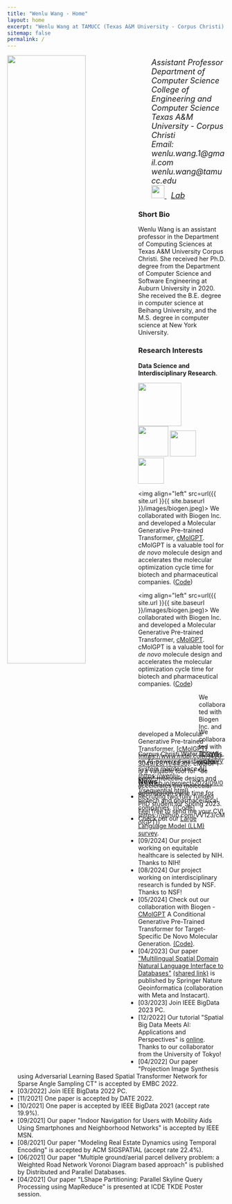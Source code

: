 ```yaml
---
title: "Wenlu Wang - Home"
layout: home
excerpt: "Wenlu Wang at TAMUCC (Texas A&M University - Corpus Christi)."
sitemap: false
permalink: /
---
```

<div class="col-sm-4 clearfix">
  <img src="{{ site.url }}{{ site.baseurl }}/images/wenlu1.jpg" class="img-responsive" width="60%" style="float: left" />
</div>
<div class="col-sm-8 clearfix" style="margin-top:20px; font-size:18px;">
<ul style="overflow: hidden">
<i>Assistant Professor<br>
Department of Computer Science<br>
College of Engineering and Computer Science<br>
Texas A&M University - Corpus Christi<br>
Email: wenlu.wang.1@gmail.com  wenlu.wang@tamucc.edu<br>
<a href="https://scholar.google.com/citations?user=YPVtn-UAAAAJ&hl=en">
        <img src="{{ site.url }}{{ site.baseurl }}/images/gscholar.png" style="width: 30px; box-shadow: none">
</a>&nbsp;
<a href="https://wenlu-w.github.io/ailab/">Lab</a>&nbsp;
</i>
<br>
</ul>
</div>


### Short Bio
Wenlu Wang is an assistant professor in the Department of Computing Sciences at Texas A&M University Corpus Christi. She received her Ph.D. degree from the Department of Computer Science and Software Engineering at Auburn University in 2020. She received the B.E. degree in computer science at Beihang University, and the M.S. degree in computer science at New York University.

### Research Interests
<b>Data Science and Interdisciplinary Research</b>.

<left><figure class="fourth">
  <img src="{{ site.url }}{{ site.baseurl }}/images/nsf.jpg" style="width: 100px; box-shadow: none">
  <img src="{{ site.url }}{{ site.baseurl }}/images/nih.png" style="width: 70px; box-shadow: none">
  <img src="{{ site.url }}{{ site.baseurl }}/images/tglo.png" style="width: 60px; box-shadow: none">
  <img src="{{ site.url }}{{ site.baseurl }}/images/aws.png" style="width: 60px; box-shadow: none">
</figure></left>


<img align="left" src=url({{ site.url }}{{ site.baseurl }}/images/biogen.jpeg)>
We collaborated with Biogen Inc. and developed a Molecular Generative Pre-trained Transformer, <ins>[cMolGPT](https://www.mdpi.com/1420-3049/28/11/4430)</ins>. cMolGPT is a valuable tool for *de novo* molecule design and accelerates the molecular optimization cycle time for biotech and pharmaceutical companies. ([Code](https://github.com/VV123/cMolGPT))

<img align="left" src=url({{ site.url }}{{ site.baseurl }}/images/biogen.jpeg)>
We collaborated with Biogen Inc. and developed a Molecular Generative Pre-trained Transformer, <ins>[cMolGPT](https://www.mdpi.com/1420-3049/28/11/4430)</ins>. cMolGPT is a valuable tool for *de novo* molecule design and accelerates the molecular optimization cycle time for biotech and pharmaceutical companies. ([Code](https://github.com/VV123/cMolGPT))


<div style="width: 100%;">
<div style="float: left; margin-right: 50px; margin-bottom:50px; height: 30px; width: 90px; border: 0px solid gray; background-image: url({{ site.url }}{{ site.baseurl }}/images/biogen.jpeg);background-position: center center; background-repeat: no-repeat; background-size: 100% 100%;"> 
</div>
<div style="height: 80px;"> 
We collaborated with Biogen Inc. and developed a Molecular Generative Pre-trained Transformer, <ins>[cMolGPT](https://www.mdpi.com/1420-3049/28/11/4430)</ins>. cMolGPT is a valuable tool for *de novo* molecule design and accelerates the molecular optimization cycle time for biotech and pharmaceutical companies. ([Code](https://github.com/VV123/cMolGPT))
</div>
</div>
<div style="width: 100%;">
<div style="float: left; margin-right: 40px; margin-bottom:10px; height: 40px; width: 100px; border: 0px solid gray; background-image: url({{ site.url }}{{ site.baseurl }}/images/ccw.png);background-position: center center; background-repeat: no-repeat; background-size: 100% 100%;"> 
</div>
<div style="height: 50px;"> 
We collaborated with Corpus Christi Water (CCW) on AI-powered wastewater system maintenance. 
</div>
</div>
<div style="width: 100%;">
<div style="float: left; margin-right: 20px; height: 50px; width: 120px; border: 0px solid gray; background-image: url({{ site.url }}{{ site.baseurl }}/images/sbir.png);background-position: center center; background-repeat: no-repeat; background-size: 100% 100%;"> 
</div>
<div style="height: 40px;"> 
  <ins>[Interdisciplinary AI](https://wenlu-w.github.io/project/2021/09/01/sequential.html)</ins>
</div>
</div>


### News
- Recruting two fully funded PhD student for Spring 2023. Feel free to send me your CV!
- Check out our <ins>[Large Language Model (LLM) survey](https://github.com/VV123/LLM-papers)</ins>.
- [09/2024] Our project working on equitable healthcare is selected by NIH. Thanks to NIH!
- [08/2024] Our project working on interdisciplinary research is funded by NSF. Thanks to NSF!
- [05/2024] Check out our collaboration with Biogen - [CMolGPT](https://www.mdpi.com/1420-3049/28/11/4430) A Conditional Generative Pre-Trained Transformer for Target-Specific De Novo Molecular Generation. [(Code)](https://github.com/VV123/cMolGPT).
- [04/2023] Our paper ["Multilingual Spatial Domain Natural Language Interface to Databases"](https://link.springer.com/article/10.1007/s10707-023-00496-3) [(shared link)](https://rdcu.be/da2Of) is published by Springer Nature Geoinformatica (collaboration with Meta and Instacart).  
- [03/2023] Join IEEE BigData 2023 PC.
- [12/2022] Our tutorial "Spatial Big Data Meets AI: Applications and Perspectives" is [online](). Thanks to our collaborator from the University of Tokyo!
- [04/2022] Our paper "Projection Image Synthesis using Adversarial Learning Based Spatial Transformer Network for Sparse Angle Sampling CT" is accepted by EMBC 2022.
- [03/2022] Join IEEE BigData 2022 PC.
- [11/2021] One paper is accepted by DATE 2022.
- [10/2021] One paper is accepted by IEEE BigData 2021 (accept rate 19.9%).
- [09/2021] Our paper "Indoor Navigation for Users with Mobility Aids Using Smartphones and Neighborhood Networks" is accepted by IEEE MSN.
- [08/2021] Our paper "Modeling Real Estate Dynamics using Temporal Encoding" is accepted by ACM SIGSPATIAL (accept rate 22.4%).
- [06/2021] Our paper "Multiple ground/aerial parcel delivery problem: a Weighted Road Network Voronoi Diagram based approach" is published by Distributed and Parallel Databases.
- [04/2021] Our paper "LShape Partitioning: Parallel Skyline Query Processing using MapReduce" is presented at ICDE TKDE Poster session.



